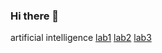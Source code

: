 ### Hi there 👋
artificial intelligence
[lab1](https://github.com/2203a52054/2203a52054/blob/main/2203A52054%20L-1.ipynb)
[lab2](https://github.com/2203a52054/2203a52054/blob/main/2203A52054%20L-2.ipynb)
[lab3](https://github.com/2203a52054/2203a52054/blob/main/2203A52054%20L-3.ipynb)
